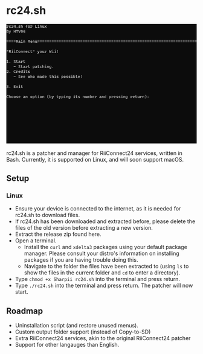 # rc24.sh
![rc24.sh Screenshot](/images/rc24.sh_Screenshot.png)

rc24.sh is a patcher and manager for RiiConnect24 services, written in Bash. Currently, it is supported on Linux, and will soon support macOS.

## Setup
### Linux
* Ensure your device is connected to the internet, as it is needed for rc24.sh to download files.
* If rc24.sh has been downloaded and extracted before, please delete the files of the old version before extracting a new version.
* Extract the release zip found here.
* Open a terminal.
  * Install the `curl` and `xdelta3` packages using your default package manager. Please consult your distro's information on installing packages if you are having trouble doing this.
  * Navigate to the folder the files have been extracted to (using `ls` to show the files in the current folder and `cd` to enter a directory).
* Type `chmod +x Sharpii rc24.sh` into the terminal and press return.
* Type `./rc24.sh` into the terminal and press return. The patcher will now start.

## Roadmap
* Uninstallation script (and restore unused menus).
* Custom output folder support (instead of Copy-to-SD)
* Extra RiiConnect24 services, akin to the original RiiConnect24 patcher
* Support for other langauges than English.
